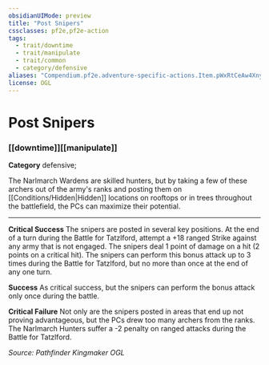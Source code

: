 ```yaml
---
obsidianUIMode: preview
title: "Post Snipers"
cssclasses: pf2e,pf2e-action
tags:
  - trait/downtime
  - trait/manipulate
  - trait/common
  - category/defensive
aliases: "Compendium.pf2e.adventure-specific-actions.Item.pWxRtCeAw4XnyzoM"
license: OGL
---
```

# Post Snipers

### [[downtime]][[manipulate]]

**Category** defensive; 




The Narlmarch Wardens are skilled hunters, but by taking a few of these archers out of the army's ranks and posting them on [[Conditions/Hidden|Hidden]] locations on rooftops or in trees throughout the battlefield, the PCs can maximize their potential.

* * *

**Critical Success** The snipers are posted in several key positions. At the end of a turn during the Battle for Tatzlford, attempt a +18 ranged Strike against any army that is not engaged. The snipers deal 1 point of damage on a hit (2 points on a critical hit). The snipers can perform this bonus attack up to 3 times during the Battle for Tatzlford, but no more than once at the end of any one turn.

**Success** As critical success, but the snipers can perform the bonus attack only once during the battle.

**Critical Failure** Not only are the snipers posted in areas that end up not proving advantageous, but the PCs drew too many archers from the ranks. The Narlmarch Hunters suffer a -2 penalty on ranged attacks during the Battle for Tatzlford.

*Source: Pathfinder Kingmaker*
*OGL*